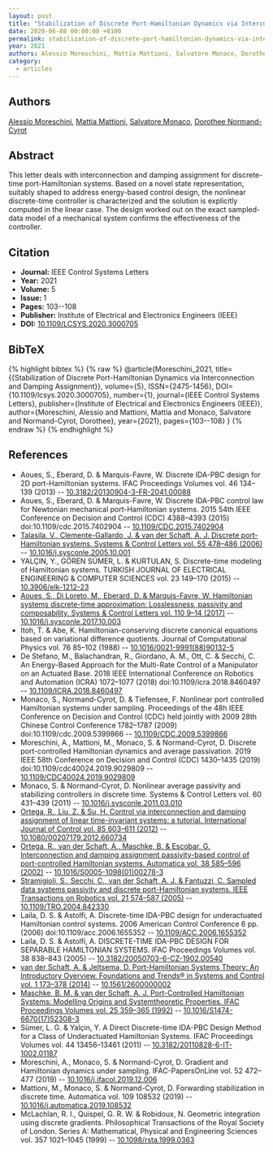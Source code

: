 ```yaml
---
layout: post
title: "Stabilization of Discrete Port-Hamiltonian Dynamics via Interconnection and Damping Assignment"
date: 2020-06-08 00:00:00 +0100
permalink: stabilization-of-discrete-port-hamiltonian-dynamics-via-interconnection-and-damping-assignment
year: 2021
authors: Alessio Moreschini, Mattia Mattioni, Salvatore Monaco, Dorothee Normand-Cyrot
category:
  - articles
---
```

 
## Authors
[Alessio Moreschini](authors/alessio_moreschini), [Mattia Mattioni](authors/mattia_mattioni), [Salvatore Monaco](authors/salvatore_monaco), [Dorothee Normand-Cyrot](authors/dorothee_normand_cyrot)
 
## Abstract
This letter deals with interconnection and damping assignment for discrete-time port-Hamiltonian systems. Based on a novel state representation, suitably shaped to address energy-based control design, the nonlinear discrete-time controller is characterized and the solution is explicitly computed in the linear case. The design worked out on the exact sampled-data model of a mechanical system confirms the effectiveness of the controller.
 
## Citation
- **Journal:** IEEE Control Systems Letters
- **Year:** 2021
- **Volume:** 5
- **Issue:** 1
- **Pages:** 103--108
- **Publisher:** Institute of Electrical and Electronics Engineers (IEEE)
- **DOI:** [10.1109/LCSYS.2020.3000705](https://doi.org/10.1109/LCSYS.2020.3000705)
 
## BibTeX
{% highlight bibtex %}
{% raw %}
@article{Moreschini_2021,
  title={{Stabilization of Discrete Port-Hamiltonian Dynamics via Interconnection and Damping Assignment}},
  volume={5},
  ISSN={2475-1456},
  DOI={10.1109/lcsys.2020.3000705},
  number={1},
  journal={IEEE Control Systems Letters},
  publisher={Institute of Electrical and Electronics Engineers (IEEE)},
  author={Moreschini, Alessio and Mattioni, Mattia and Monaco, Salvatore and Normand-Cyrot, Dorothee},
  year={2021},
  pages={103--108}
}
{% endraw %}
{% endhighlight %}
 
## References
- Aoues, S., Eberard, D. & Marquis-Favre, W. Discrete IDA-PBC design for 2D port-Hamiltonian systems. IFAC Proceedings Volumes vol. 46 134–139 (2013) -- [10.3182/20130904-3-FR-2041.00088](https://doi.org/10.3182/20130904-3-FR-2041.00088)
- Aoues, S., Eberard, D. & Marquis-Favre, W. Discrete IDA-PBC control law for Newtonian mechanical port-Hamiltonian systems. 2015 54th IEEE Conference on Decision and Control (CDC) 4388–4393 (2015) doi:10.1109/cdc.2015.7402904 -- [10.1109/CDC.2015.7402904](https://doi.org/10.1109/CDC.2015.7402904)
- [Talasila, V., Clemente-Gallardo, J. & van der Schaft, A. J. Discrete port-Hamiltonian systems. Systems &amp; Control Letters vol. 55 478–486 (2006)](discrete-port-hamiltonian-systems) -- [10.1016/j.sysconle.2005.10.001](https://doi.org/10.1016/j.sysconle.2005.10.001)
- YALÇIN, Y., GÖREN SÜMER, L. & KURTULAN, S. Discrete-time modeling of Hamiltonian systems. TURKISH JOURNAL OF ELECTRICAL ENGINEERING &amp; COMPUTER SCIENCES vol. 23 149–170 (2015) -- [10.3906/elk-1212-23](https://doi.org/10.3906/elk-1212-23)
- [Aoues, S., Di Loreto, M., Eberard, D. & Marquis-Favre, W. Hamiltonian systems discrete-time approximation: Losslessness, passivity and composability. Systems &amp; Control Letters vol. 110 9–14 (2017)](hamiltonian-systems-discrete-time-approximation-losslessness-passivity-and-composability) -- [10.1016/j.sysconle.2017.10.003](https://doi.org/10.1016/j.sysconle.2017.10.003)
- Itoh, T. & Abe, K. Hamiltonian-conserving discrete canonical equations based on variational difference quotients. Journal of Computational Physics vol. 76 85–102 (1988) -- [10.1016/0021-9991(88)90132-5](https://doi.org/10.1016/0021-9991(88)90132-5)
- De Stefano, M., Balachandran, R., Giordano, A. M., Ott, C. & Secchi, C. An Energy-Based Approach for the Multi-Rate Control of a Manipulator on an Actuated Base. 2018 IEEE International Conference on Robotics and Automation (ICRA) 1072–1077 (2018) doi:10.1109/icra.2018.8460497 -- [10.1109/ICRA.2018.8460497](https://doi.org/10.1109/ICRA.2018.8460497)
- Monaco, S., Normand-Cyrot, D. & Tiefensee, F. Nonlinear port controlled Hamiltonian systems under sampling. Proceedings of the 48h IEEE Conference on Decision and Control (CDC) held jointly with 2009 28th Chinese Control Conference 1782–1787 (2009) doi:10.1109/cdc.2009.5399866 -- [10.1109/CDC.2009.5399866](https://doi.org/10.1109/CDC.2009.5399866)
- Moreschini, A., Mattioni, M., Monaco, S. & Normand-Cyrot, D. Discrete port-controlled Hamiltonian dynamics and average passivation. 2019 IEEE 58th Conference on Decision and Control (CDC) 1430–1435 (2019) doi:10.1109/cdc40024.2019.9029809 -- [10.1109/CDC40024.2019.9029809](https://doi.org/10.1109/CDC40024.2019.9029809)
- Monaco, S. & Normand-Cyrot, D. Nonlinear average passivity and stabilizing controllers in discrete time. Systems &amp; Control Letters vol. 60 431–439 (2011) -- [10.1016/j.sysconle.2011.03.010](https://doi.org/10.1016/j.sysconle.2011.03.010)
- [Ortega, R., Liu, Z. & Su, H. Control via interconnection and damping assignment of linear time-invariant systems: a tutorial. International Journal of Control vol. 85 603–611 (2012)](control-via-interconnection-and-damping-assignment-of-linear-time-invariant-systems-a-tutorial) -- [10.1080/00207179.2012.660734](https://doi.org/10.1080/00207179.2012.660734)
- [Ortega, R., van der Schaft, A., Maschke, B. & Escobar, G. Interconnection and damping assignment passivity-based control of port-controlled Hamiltonian systems. Automatica vol. 38 585–596 (2002)](interconnection-and-damping-assignment-passivity-based-control-of-port-controlled-hamiltonian-systems) -- [10.1016/S0005-1098(01)00278-3](https://doi.org/10.1016/S0005-1098(01)00278-3)
- [Stramigioli, S., Secchi, C., van der Schaft, A. J. & Fantuzzi, C. Sampled data systems passivity and discrete port-Hamiltonian systems. IEEE Transactions on Robotics vol. 21 574–587 (2005)](sampled-data-systems-passivity-and-discrete-port-hamiltonian-systems) -- [10.1109/TRO.2004.842330](https://doi.org/10.1109/TRO.2004.842330)
- Laila, D. S. & Astolfi, A. Discrete-time IDA-PBC design for underactuated Hamiltonian control systems. 2006 American Control Conference 6 pp. (2006) doi:10.1109/acc.2006.1655352 -- [10.1109/ACC.2006.1655352](https://doi.org/10.1109/ACC.2006.1655352)
- Laila, D. S. & Astolfi, A. DISCRETE-TIME IDA-PBC DESIGN FOR SEPARABLE HAMILTONIAN SYSTEMS. IFAC Proceedings Volumes vol. 38 838–843 (2005) -- [10.3182/20050703-6-CZ-1902.00540](https://doi.org/10.3182/20050703-6-CZ-1902.00540)
- [van der Schaft, A. & Jeltsema, D. Port-Hamiltonian Systems Theory: An Introductory Overview. Foundations and Trends® in Systems and Control vol. 1 173–378 (2014)](port-hamiltonian-systems-theory-an-introductory-overview-journal) -- [10.1561/2600000002](https://doi.org/10.1561/2600000002)
- [Maschke, B. M. & van der Schaft, A. J. Port-Controlled Hamiltonian Systems: Modelling Origins and Systemtheoretic Properties. IFAC Proceedings Volumes vol. 25 359–365 (1992)](port-controlled-hamiltonian-systems-modelling-origins-and-systemtheoretic-properties-92) -- [10.1016/S1474-6670(17)52308-3](https://doi.org/10.1016/S1474-6670(17)52308-3)
- Sümer, L. G. & Yalçin, Y. A Direct Discrete-time IDA-PBC Design Method for a Class of Underactuated Hamiltonian Systems. IFAC Proceedings Volumes vol. 44 13456–13461 (2011) -- [10.3182/20110828-6-IT-1002.01187](https://doi.org/10.3182/20110828-6-IT-1002.01187)
- Moreschini, A., Monaco, S. & Normand-Cyrot, D. Gradient and Hamiltonian dynamics under sampling. IFAC-PapersOnLine vol. 52 472–477 (2019) -- [10.1016/j.ifacol.2019.12.006](https://doi.org/10.1016/j.ifacol.2019.12.006)
- Mattioni, M., Monaco, S. & Normand-Cyrot, D. Forwarding stabilization in discrete time. Automatica vol. 109 108532 (2019) -- [10.1016/j.automatica.2019.108532](https://doi.org/10.1016/j.automatica.2019.108532)
- McLachlan, R. I., Quispel, G. R. W. & Robidoux, N. Geometric integration using discrete gradients. Philosophical Transactions of the Royal Society of London. Series A: Mathematical, Physical and Engineering Sciences vol. 357 1021–1045 (1999) -- [10.1098/rsta.1999.0363](https://doi.org/10.1098/rsta.1999.0363)

